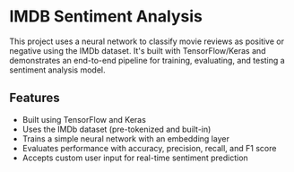 # IMDB Sentiment Analysis

This project uses a neural network to classify movie reviews as positive or negative using the IMDb dataset. It's built with TensorFlow/Keras and demonstrates an end-to-end pipeline for training, evaluating, and testing a sentiment analysis model.

## Features

- Built using TensorFlow and Keras
- Uses the IMDb dataset (pre-tokenized and built-in)
- Trains a simple neural network with an embedding layer
- Evaluates performance with accuracy, precision, recall, and F1 score
- Accepts custom user input for real-time sentiment prediction

